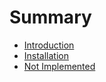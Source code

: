 # Summary

* [Introduction](README.md)
* [Installation](installation.md)
* [Not Implemented](not_implemented.md)

